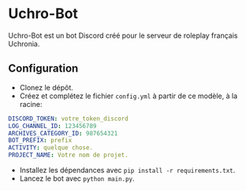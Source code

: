 # Uchro-Bot

Uchro-Bot est un bot Discord créé pour le serveur de roleplay français Uchronia.

## Configuration
- Clonez le dépôt.
- Créez et complétez le fichier `config.yml` à partir de ce modèle, à la racine:
```yaml
DISCORD_TOKEN: votre_token_discord
LOG_CHANNEL_ID: 123456789
ARCHIVES_CATEGORY_ID: 987654321
BOT_PREFIX: prefix
ACTIVITY: quelque chose.
PROJECT_NAME: Votre nom de projet.
```
- Installez les dépendances avec `pip install -r requirements.txt`.
- Lancez le bot avec `python main.py`.
